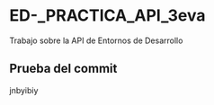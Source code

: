 # ED-_PRACTICA_API_3eva
Trabajo sobre la API de Entornos de Desarrollo

## Prueba del commit

jnbyibiy